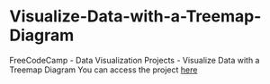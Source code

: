 # Visualize-Data-with-a-Treemap-Diagram
FreeCodeCamp - Data Visualization Projects - Visualize Data with a Treemap Diagram
You can access the project [here](https://tusuegra510.github.io/Visualize-Data-with-a-Treemap-Diagram/)
